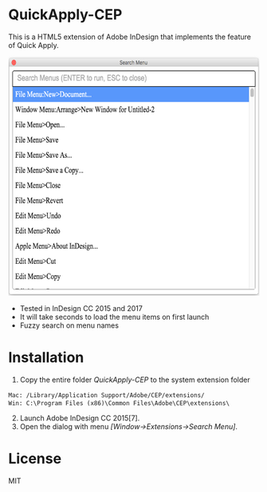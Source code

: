 # QuickApply-CEP
This is a HTML5 extension of Adobe InDesign that implements the feature of Quick Apply.

<img src="img/Screenshot.png" height="480"/>

- Tested in InDesign CC 2015 and 2017
- It will take seconds to load the menu items on first launch
- Fuzzy search on menu names 


# Installation
1. Copy the entire folder *QuickApply-CEP* to the system extension folder
  ```
  Mac: /Library/Application Support/Adobe/CEP/extensions/
  Win: C:\Program Files (x86)\Common Files\Adobe\CEP\extensions\
  ```
2. Launch Adobe InDesign CC 2015[7].
3. Open the dialog with menu *[Window->Extensions->Search Menu]*.

# License
MIT
